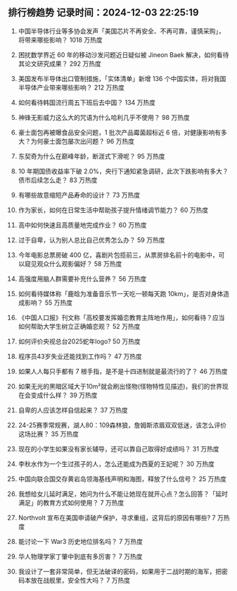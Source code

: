 
## 排行榜趋势 记录时间：2024-12-03 22:25:19
  
  1. 中国半导体行业等多协会发声「美国芯片不再安全、不再可靠，谨慎采购」，将带来哪些影响？ 1018 万热度
    
  2. 困扰数学界近 60 年的移动沙发问题近日疑似被 Jineon Baek 解决，如何看待其论文研究成果？ 292 万热度
    
  3. 美国发布半导体出口管制措施，「实体清单」新增 136 个中国实体，将对我国半导体产业带来哪些影响？ 212 万热度
    
  4. 如何看待韩国流行周五下班后去中国？ 134 万热度
    
  5. 神锋无影威力这么大的咒语为什么哈利几乎不使用？ 98 万热度
    
  6. 豪士面包再被曝食品安全问题，1 批次产品霉菌超标近 6 倍，对健康影响有多大？为何豪士面包屡次出问题？ 96 万热度
    
  7. 东契奇为什么在巅峰年龄，断涯式下滑呢？ 95 万热度
    
  8. 10 年期国债收益率下破 2.0%，央行下通知紧急调研，此次下跌影响有多大？债市后续怎么走？ 83 万热度
    
  9. 有哪些故意缩短产品寿命的设计？ 73 万热度
    
  10. 作为家长，如何在日常生活中帮助孩子提升情绪调节能力？ 60 万热度
    
  11. 高中如何快速且高质量地完成作业？ 60 万热度
    
  12. 过于自卑，认为别人总比自己优秀怎么办？ 59 万热度
    
  13. 今年电影总票房破 400 亿，喜剧片包揽前三，从票房排名前十的电影中，可以窥见观众什么观影偏好？ 58 万热度
    
  14. 高强度用脑人群需要补充什么营养？ 56 万热度
    
  15. 如何看待媒体称「鹿晗为准备音乐节一天吃一顿每天跑 10km」，是否对身体造成影响？ 55 万热度
    
  16. 《中国人口报》刊文称「高校要发挥婚恋教育主阵地作用」，如何看待？应当如何帮助大学生树立正确婚恋观？ 52 万热度
    
  17. 如何评价央视总台2025蛇年logo? 50 万热度
    
  18. 程序员43岁失业还能找到工作吗？ 47 万热度
    
  19. 如果人人每只手都有 7 根手指，是不是十四进制就是最流行的了？ 46 万热度
    
  20. 如果无光的黑暗区域大于10m²就会刷出怪物(怪物特性见描述)，我们的世界现在会变成什么样？ 39 万热度
    
  21. 自卑的人应该怎样自信起来？ 37 万热度
    
  22. 24-25赛季常规赛，湖人80：109森林狼，詹姆斯浓眉双双低迷，该怎么评价这场比赛？ 35 万热度
    
  23. 现在的小学生如果没有家长辅导，还可以靠自己取得好成绩吗？ 31 万热度
    
  24. 李秋水作为一个生过孩子的人，怎么还能成为西夏的王妃呢？ 30 万热度
    
  25. 中国向联合国交存黄岩岛领海基线声明和海图，释放了什么信号？ 25 万热度
    
  26. 我想给女儿延时满足，她问为什么不能让她现在就开心点？怎么回答？「延时满足」的教育方式如何使用？ 7 万热度
    
  27. Northvolt 宣布在美国申请破产保护，寻求重组，这背后的原因有哪些? 7 万热度
    
  28. 能讨论一下 War3 历史地位排名吗？ 7 万热度
    
  29. 华人物理学家丁肇中到底有多厉害？ 7 万热度
    
  30. 我设计了一套非常简单，但无法破译的密码，如果用于二战时期的海军，把密码本放在战舰里，安全性大吗？ 7 万热度
    